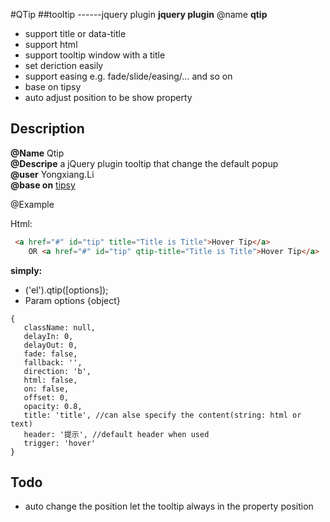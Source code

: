 #QTip
##tooltip   ------jquery plugin
**jquery plugin**
@name  **qtip**

- support title or data-title
- support html
- support tooltip window with a title
- set deriction easily
- support easing e.g. fade/slide/easing/... and so on
- base on tipsy
- auto adjust position to be show property


## Description
 **@Name** Qtip  
 **@Descripe** a jQuery plugin tooltip that change the default popup  
 **@user** Yongxiang.Li   
 **@base on** [tipsy](https://github.com/jaz303/tipsy)
 
 @Example  
 
 Html: 
 
```html
 <a href="#" id="tip" title="Title is Title">Hover Tip</a> 
	OR <a href="#" id="tip" qtip-title="Title is Title">Hover Tip</a>
```
 **simply:**   
 - ('el').qtip([options]);  
 - Param options {object}
 
```
{
   className: null, 
   delayIn: 0,
   delayOut: 0,
   fade: false,
   fallback: '',
   direction: 'b',
   html: false,
   on: false,
   offset: 0,
   opacity: 0.8,
   title: 'title', //can alse specify the content(string: html or text) 
   header: '提示', //default header when used  
   trigger: 'hover' 
}
```

## Todo
- auto change the position let the tooltip always in the property position